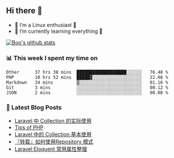 ## Hi there 👋
* 🔭 I’m a Linux enthusiast 🐧️
* 🏃️ I’m currently learning everything 🏃️

[![Boo's github stats](https://github-readme-stats.vercel.app/api?username=0xAiKang)](https://github.com/anuraghazra/github-readme-stats)

<!-- [![Most Used Langs](https://github-readme-stats.vercel.app/api/top-langs/?username=0xAiKang)](https://github.com/anuraghazra/github-readme-stats) -->

### 📊 This week I spent my time on
<!--START_SECTION:waka-->
```text
Other      37 hrs 38 mins  ███████████████████░░░░░░   76.48 % 
PHP        10 hrs 52 mins  █████▓░░░░░░░░░░░░░░░░░░░   22.08 % 
Markdown   34 mins         ▒░░░░░░░░░░░░░░░░░░░░░░░░   01.16 % 
Git        3 mins          ░░░░░░░░░░░░░░░░░░░░░░░░░   00.12 % 
JSON       2 mins          ░░░░░░░░░░░░░░░░░░░░░░░░░   00.08 % 
```
<!--END_SECTION:waka-->

### 📕 Latest Blog Posts
<!-- BLOG-POST-LIST:START -->
- [Laravel 中 Collection 的实际使用](https://www.0x2beace.com/the-actual-use-of-collection-in-laravel/)
- [Tips of PHP](https://www.0x2beace.com/tips-of-php/)
- [Laravel 中的 Collection 基本使用](https://www.0x2beace.com/basic-use-of-collection-in-laravel/)
- [『转载』如何使用Repository 模式](https://www.0x2beace.com/how-to-use-repository-mode/)
- [Laravel Eloquent 常用属性整理](https://www.0x2beace.com/laravel-eloquent-common-attributes-sorting/)
<!-- BLOG-POST-LIST:END -->


